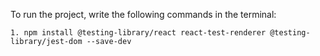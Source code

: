 To run the project, write the following commands in the terminal:

    1. npm install @testing-library/react react-test-renderer @testing-library/jest-dom --save-dev

